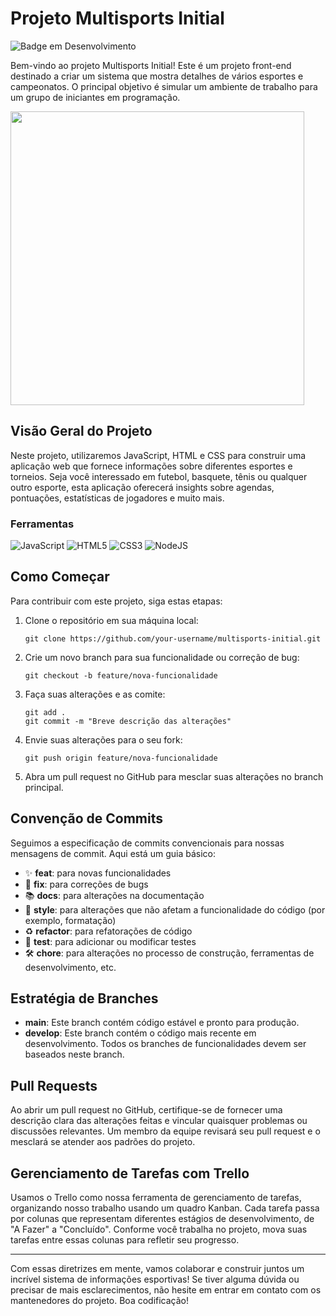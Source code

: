 # Projeto Multisports Initial
![Badge em Desenvolvimento](http://img.shields.io/static/v1?label=STATUS&message=EM%20DESENVOLVIMENTO&color=GREEN&style=for-the-badge)

Bem-vindo ao projeto Multisports Initial! Este é um projeto front-end destinado a criar um sistema que mostra detalhes de vários esportes e campeonatos. O principal objetivo é simular um ambiente de trabalho para um grupo de iniciantes em programação.

<p align="left">
    <img width=470 src="https://veja.abril.com.br/wp-content/uploads/2016/05/giphy-3-original.gif?w=500&h=300&crop=1">
</p>

## Visão Geral do Projeto

Neste projeto, utilizaremos JavaScript, HTML e CSS para construir uma aplicação web que fornece informações sobre diferentes esportes e torneios. Seja você interessado em futebol, basquete, tênis ou qualquer outro esporte, esta aplicação oferecerá insights sobre agendas, pontuações, estatísticas de jogadores e muito mais.

### Ferramentas

![JavaScript](https://img.shields.io/badge/JavaScript-F7DF1E?style=for-the-badge&logo=javascript&logoColor=black)
![HTML5](https://img.shields.io/badge/HTML5-E34F26?style=for-the-badge&logo=html5&logoColor=white)
![CSS3](https://img.shields.io/badge/CSS3-1572B6?style=for-the-badge&logo=css3&logoColor=white)
![NodeJS](https://img.shields.io/badge/node.js-6DA55F?style=for-the-badge&logo=node.js&logoColor=white)


## Como Começar

Para contribuir com este projeto, siga estas etapas:

1. Clone o repositório em sua máquina local:
   ```
   git clone https://github.com/your-username/multisports-initial.git
   ```

2. Crie um novo branch para sua funcionalidade ou correção de bug:
   ```
   git checkout -b feature/nova-funcionalidade
   ```

3. Faça suas alterações e as comite:
   ```
   git add .
   git commit -m "Breve descrição das alterações"
   ```

4. Envie suas alterações para o seu fork:
   ```
   git push origin feature/nova-funcionalidade
   ```

5. Abra um pull request no GitHub para mesclar suas alterações no branch principal.

## Convenção de Commits

Seguimos a especificação de commits convencionais para nossas mensagens de commit. Aqui está um guia básico:

- ✨ **feat**: para novas funcionalidades
- 🐛 **fix**: para correções de bugs
- 📚 **docs**: para alterações na documentação
- 🎨 **style**: para alterações que não afetam a funcionalidade do código (por exemplo, formatação)
- ♻️ **refactor**: para refatorações de código
- 🧪 **test**: para adicionar ou modificar testes
- 🛠️ **chore**: para alterações no processo de construção, ferramentas de desenvolvimento, etc.

## Estratégia de Branches

- **main**: Este branch contém código estável e pronto para produção.
- **develop**: Este branch contém o código mais recente em desenvolvimento. Todos os branches de funcionalidades devem ser baseados neste branch.

## Pull Requests

Ao abrir um pull request no GitHub, certifique-se de fornecer uma descrição clara das alterações feitas e vincular quaisquer problemas ou discussões relevantes. Um membro da equipe revisará seu pull request e o mesclará se atender aos padrões do projeto.

## Gerenciamento de Tarefas com Trello

Usamos o Trello como nossa ferramenta de gerenciamento de tarefas, organizando nosso trabalho usando um quadro Kanban. Cada tarefa passa por colunas que representam diferentes estágios de desenvolvimento, de "A Fazer" a "Concluído". Conforme você trabalha no projeto, mova suas tarefas entre essas colunas para refletir seu progresso.

---

Com essas diretrizes em mente, vamos colaborar e construir juntos um incrível sistema de informações esportivas! Se tiver alguma dúvida ou precisar de mais esclarecimentos, não hesite em entrar em contato com os mantenedores do projeto. Boa codificação!

